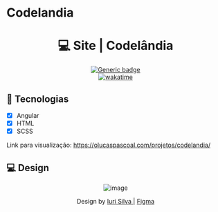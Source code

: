 # Codelandia

<div align="center">

  # 💻 Site | Codelândia
  [![Generic badge](https://img.shields.io/badge/Made%20by-Lucas%20Pascoal-purple.svg)](https://shields.io/)  
  [![wakatime](https://wakatime.com/badge/user/ae0cdf89-1fb6-4933-9a13-aed46d581a32/project/14fa67d6-da5d-47ee-a98e-2165a1408b50.svg)](https://wakatime.com/badge/user/ae0cdf89-1fb6-4933-9a13-aed46d581a32/project/14fa67d6-da5d-47ee-a98e-2165a1408b50)
  
</div>

## :rocket: Tecnologias
- [x] Angular
- [x] HTML
- [x] SCSS

Link para visualização: https://olucaspascoal.com/projetos/codelandia/

## :computer: Design
<div align="center">
  
  ![image](https://user-images.githubusercontent.com/66574231/158481502-9b775932-f657-43eb-b8b2-08705be93584.png)

  Design by <a href="https://github.com/iuricode"> Iuri Silva </a> | <a href="https://www.figma.com/file/Yb9IBH56g7T1hdIyZ3BMNO/Desafios---Codel%C3%A2ndia?node-id=70013%3A760"> Figma </a>
</div>
